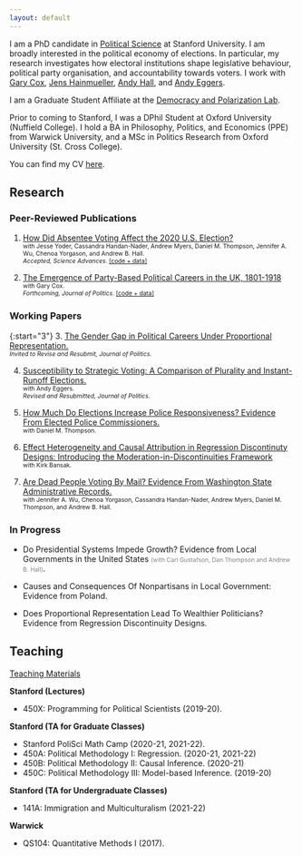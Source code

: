 ```yaml
---
layout: default
---
```


I am a PhD candidate in [Political Science](https://politicalscience.stanford.edu/academics/graduate-program) at Stanford University. I am broadly interested in the political economy of elections. In particular, my research investigates how electoral institutions shape legislative behaviour, political party organisation, and accountability towards voters. I work with [Gary Cox](https://gwcox.sites.stanford.edu/), [Jens Hainmueller](https://web.stanford.edu/~jhain/), [Andy Hall](andrewbenjaminhall.com), and [Andy Eggers](http://andy.egge.rs).

I am a Graduate Student Affiliate at the [Democracy and Polarization Lab](https://stanforddpl.org/).

Prior to coming to Stanford, I was a DPhil Student at Oxford University (Nuffield College). I hold a BA in Philosophy, Politics, and Economics (PPE) from Warwick University, and a MSc in Politics Research from Oxford University (St. Cross College).

You can find my CV [here](./files/CV.pdf).

## Research

### Peer-Reviewed Publications

1. [How Did Absentee Voting Affect the 2020 U.S. Election?](https://www.science.org/doi/10.1126/sciadv.abk1755) <br/>
    <span style="font-size:10.5px"> with Jesse Yoder, Cassandra Handan-Nader, Andrew Myers, Daniel M. Thompson, Jennifer A. Wu, Chenoa Yorgason, and Andrew B. Hall. <br />
    *Accepted, Science Advances*. [[code + data]](https://dataverse.harvard.edu/dataset.xhtml?persistentId=doi:10.7910/DVN/YG4R14) </span>

2. [The Emergence of Party-Based Political Careers in the UK, 1801-1918](https://tobiasnowacki.github.io/files/careers.pdf)  <br />
    <span style="font-size:10.5px"> with Gary Cox. <br />
    *Forthcoming, Journal of Politics*. [[code + data]](https://github.com/tobiasnowacki/uk-careers)</span>


### Working Papers

{:start="3"}
3. [The Gender Gap in Political Careers Under Proportional Representation.](https://tobiasnowacki.github.io/files/pr_gendergap_jmp.pdf) <br/>
    <span style="font-size:10.5px">
    *Invited to Revise and Resubmit, Journal of Politics*. </span>

4. [Susceptibility to Strategic Voting: A Comparison of Plurality and Instant-Runoff Elections.](https://tobiasnowacki.github.io/files/strategicvoting.pdf) <br/>
    <span style="font-size:10.5px"> with Andy Eggers. <br />
    *Revised and Resubmitted, Journal of Politics*. </span>

5. [How Much Do Elections Increase Police Responsiveness? Evidence From Elected Police Commissioners.](https://tobiasnowacki.com/files/commissioners.pdf) <br/>
    <span style="font-size:10.5px"> with Daniel M. Thompson. <br /> </span>

6. [Effect Heterogeneity and Causal Attribution in Regression Discontinuty Designs: Introducing the Moderation-in-Discontinuities Framework](https://tobiasnowacki.github.io/files/rdd_diff.pdf) <br />
    <span style="font-size:10.5px"> with Kirk Bansak. <br /> </span>

6. [Are Dead People Voting By Mail? Evidence From Washington State Administrative Records.](https://tobiasnowacki.github.io/files/dead_voting.pdf) <br/>
    <span style="font-size:10.5px"> with Jennifer A. Wu, Chenoa Yorgason, Cassandra Handan-Nader, Andrew Myers, Daniel M. Thompson, and Andrew B. Hall. </span>


### In Progress

* Do Presidential Systems Impede Growth? Evidence from Local Governments in the United States <span style="color:grey; font-size :10.5px">(with Carl Gustafson, Dan Thompson and Andrew B. Hall)</span>.

* Causes and Consequences Of Nonpartisans in Local Government: Evidence from Poland.

* Does Proportional Representation Lead To Wealthier Politicians? Evidence from Regression Discontinuity Designs.

## Teaching

[Teaching Materials](another-page.md)

**Stanford (Lectures)**

* 450X: Programming for Political Scientists (2019-20).

**Stanford (TA for Graduate Classes)**

* Stanford PoliSci Math Camp (2020-21, 2021-22).
* 450A: Political Methodology I: Regression. (2020-21, 2021-22)
* 450B: Political Methodology II: Causal Inference. (2020-21)
* 450C: Political Methodology III: Model-based Inference. (2019-20)

**Stanford (TA for Undergraduate Classes)**

* 141A: Immigration and Multiculturalism (2021-22)

**Warwick**

* QS104: Quantitative Methods I (2017).
